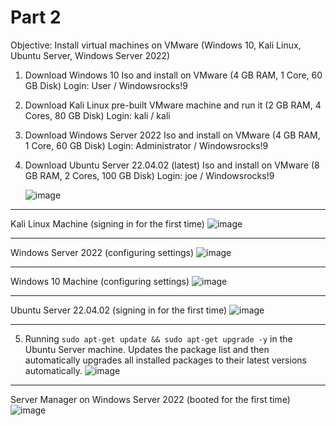 # Part 2
Objective: Install virtual machines on VMware (Windows 10, Kali Linux, Ubuntu Server, Windows Server 2022)

1. Download Windows 10 Iso and install on VMware (4 GB RAM, 1 Core, 60 GB Disk)
   Login: User / Windowsrocks!9
2. Download Kali Linux pre-built VMware machine and run it (2 GB RAM, 4 Cores, 80 GB Disk)
   Login: kali / kali
3. Download Windows Server 2022 Iso and install on VMware (4 GB RAM, 1 Core, 60 GB Disk)
   Login: Administrator / Windowsrocks!9
4. Download Ubuntu Server 22.04.02 (latest) Iso and install on VMware (8 GB RAM, 2 Cores, 100 GB Disk)
   Login: joe / Windowsrocks!9
   
   ![image](https://github.com/user-attachments/assets/c9e4d0db-8281-48bd-ba0b-bea7c2d47b1d)
   
---

Kali Linux Machine (signing in for the first time)
![image](https://github.com/user-attachments/assets/7faf4459-9602-4317-9bac-a7c1ae780bf0)

---
Windows Server 2022 (configuring settings)
![image](https://github.com/user-attachments/assets/d5c42db3-480a-49f9-82d3-1778498a8682)

---
Windows 10 Machine (configuring settings)
![image](https://github.com/user-attachments/assets/60bf9ede-b531-4a92-b80e-5fc76451f6fd)

---
Ubuntu Server 22.04.02 (signing in for the first time)
![image](https://github.com/user-attachments/assets/f39a700f-fa7d-4e36-8065-72dbae99d6f0)

---
5. Running `sudo apt-get update && sudo apt-get upgrade -y` in the Ubuntu Server machine. Updates the package list and then automatically upgrades all installed packages to their latest versions automatically.
![image](https://github.com/user-attachments/assets/69d28693-dfa3-4dab-a570-74de912b673b)

---
Server Manager on Windows Server 2022 (booted for the first time)
![image](https://github.com/user-attachments/assets/9a55b4ed-2efb-45c9-bbff-dd52a803514f)
